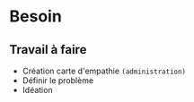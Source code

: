 # Besoin
## Travail à faire 
- Création carte d'empathie `(administration)`
- Définir le problème
- Idéation

